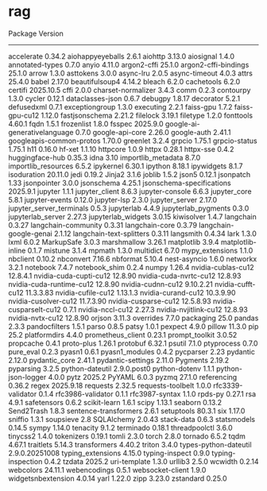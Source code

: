 # rag
Package                      Version
---------------------------- --------------
accelerate                   0.34.2
aiohappyeyeballs             2.6.1
aiohttp                      3.13.0
aiosignal                    1.4.0
annotated-types              0.7.0
anyio                        4.11.0
argon2-cffi                  25.1.0
argon2-cffi-bindings         25.1.0
arrow                        1.3.0
asttokens                    3.0.0
async-lru                    2.0.5
async-timeout                4.0.3
attrs                        25.4.0
babel                        2.17.0
beautifulsoup4               4.14.2
bleach                       6.2.0
cachetools                   6.2.0
certifi                      2025.10.5
cffi                         2.0.0
charset-normalizer           3.4.3
comm                         0.2.3
contourpy                    1.3.0
cycler                       0.12.1
dataclasses-json             0.6.7
debugpy                      1.8.17
decorator                    5.2.1
defusedxml                   0.7.1
exceptiongroup               1.3.0
executing                    2.2.1
faiss-gpu                    1.7.2
faiss-gpu-cu12               1.12.0
fastjsonschema               2.21.2
filelock                     3.19.1
filetype                     1.2.0
fonttools                    4.60.1
fqdn                         1.5.1
frozenlist                   1.8.0
fsspec                       2025.9.0
google-ai-generativelanguage 0.7.0
google-api-core              2.26.0
google-auth                  2.41.1
googleapis-common-protos     1.70.0
greenlet                     3.2.4
grpcio                       1.75.1
grpcio-status                1.75.1
h11                          0.16.0
hf-xet                       1.1.10
httpcore                     1.0.9
httpx                        0.28.1
httpx-sse                    0.4.2
huggingface-hub              0.35.3
idna                         3.10
importlib_metadata           8.7.0
importlib_resources          6.5.2
ipykernel                    6.30.1
ipython                      8.18.1
ipywidgets                   8.1.7
isoduration                  20.11.0
jedi                         0.19.2
Jinja2                       3.1.6
joblib                       1.5.2
json5                        0.12.1
jsonpatch                    1.33
jsonpointer                  3.0.0
jsonschema                   4.25.1
jsonschema-specifications    2025.9.1
jupyter                      1.1.1
jupyter_client               8.6.3
jupyter-console              6.6.3
jupyter_core                 5.8.1
jupyter-events               0.12.0
jupyter-lsp                  2.3.0
jupyter_server               2.17.0
jupyter_server_terminals     0.5.3
jupyterlab                   4.4.9
jupyterlab_pygments          0.3.0
jupyterlab_server            2.27.3
jupyterlab_widgets           3.0.15
kiwisolver                   1.4.7
langchain                    0.3.27
langchain-community          0.3.31
langchain-core               0.3.79
langchain-google-genai       2.1.12
langchain-text-splitters     0.3.11
langsmith                    0.4.34
lark                         1.3.0
lxml                         6.0.2
MarkupSafe                   3.0.3
marshmallow                  3.26.1
matplotlib                   3.9.4
matplotlib-inline            0.1.7
mistune                      3.1.4
mpmath                       1.3.0
multidict                    6.7.0
mypy_extensions              1.1.0
nbclient                     0.10.2
nbconvert                    7.16.6
nbformat                     5.10.4
nest-asyncio                 1.6.0
networkx                     3.2.1
notebook                     7.4.7
notebook_shim                0.2.4
numpy                        1.26.4
nvidia-cublas-cu12           12.8.4.1
nvidia-cuda-cupti-cu12       12.8.90
nvidia-cuda-nvrtc-cu12       12.8.93
nvidia-cuda-runtime-cu12     12.8.90
nvidia-cudnn-cu12            9.10.2.21
nvidia-cufft-cu12            11.3.3.83
nvidia-cufile-cu12           1.13.1.3
nvidia-curand-cu12           10.3.9.90
nvidia-cusolver-cu12         11.7.3.90
nvidia-cusparse-cu12         12.5.8.93
nvidia-cusparselt-cu12       0.7.1
nvidia-nccl-cu12             2.27.3
nvidia-nvjitlink-cu12        12.8.93
nvidia-nvtx-cu12             12.8.90
orjson                       3.11.3
overrides                    7.7.0
packaging                    25.0
pandas                       2.3.3
pandocfilters                1.5.1
parso                        0.8.5
patsy                        1.0.1
pexpect                      4.9.0
pillow                       11.3.0
pip                          25.2
platformdirs                 4.4.0
prometheus_client            0.23.1
prompt_toolkit               3.0.52
propcache                    0.4.1
proto-plus                   1.26.1
protobuf                     6.32.1
psutil                       7.1.0
ptyprocess                   0.7.0
pure_eval                    0.2.3
pyasn1                       0.6.1
pyasn1_modules               0.4.2
pycparser                    2.23
pydantic                     2.12.0
pydantic_core                2.41.1
pydantic-settings            2.11.0
Pygments                     2.19.2
pyparsing                    3.2.5
python-dateutil              2.9.0.post0
python-dotenv                1.1.1
python-json-logger           4.0.0
pytz                         2025.2
PyYAML                       6.0.3
pyzmq                        27.1.0
referencing                  0.36.2
regex                        2025.9.18
requests                     2.32.5
requests-toolbelt            1.0.0
rfc3339-validator            0.1.4
rfc3986-validator            0.1.1
rfc3987-syntax               1.1.0
rpds-py                      0.27.1
rsa                          4.9.1
safetensors                  0.6.2
scikit-learn                 1.6.1
scipy                        1.13.1
seaborn                      0.13.2
Send2Trash                   1.8.3
sentence-transformers        2.6.1
setuptools                   80.3.1
six                          1.17.0
sniffio                      1.3.1
soupsieve                    2.8
SQLAlchemy                   2.0.43
stack-data                   0.6.3
statsmodels                  0.14.5
sympy                        1.14.0
tenacity                     9.1.2
terminado                    0.18.1
threadpoolctl                3.6.0
tinycss2                     1.4.0
tokenizers                   0.19.1
tomli                        2.3.0
torch                        2.8.0
tornado                      6.5.2
tqdm                         4.67.1
traitlets                    5.14.3
transformers                 4.40.2
triton                       3.4.0
types-python-dateutil        2.9.0.20251008
typing_extensions            4.15.0
typing-inspect               0.9.0
typing-inspection            0.4.2
tzdata                       2025.2
uri-template                 1.3.0
urllib3                      2.5.0
wcwidth                      0.2.14
webcolors                    24.11.1
webencodings                 0.5.1
websocket-client             1.9.0
widgetsnbextension           4.0.14
yarl                         1.22.0
zipp                         3.23.0
zstandard                    0.25.0
